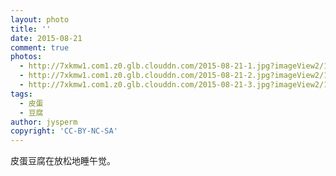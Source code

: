 ```yaml
---
layout: photo
title: ''
date: 2015-08-21
comment: true
photos:
  - http://7xkmw1.com1.z0.glb.clouddn.com/2015-08-21-1.jpg?imageView2/1/w/900/h/600
  - http://7xkmw1.com1.z0.glb.clouddn.com/2015-08-21-2.jpg?imageView2/1/w/900/h/600
  - http://7xkmw1.com1.z0.glb.clouddn.com/2015-08-21-3.jpg?imageView2/1/w/900/h/600
tags:
  - 皮蛋
  - 豆腐
author: jysperm
copyright: 'CC-BY-NC-SA'
---
```

皮蛋豆腐在放松地睡午觉。
